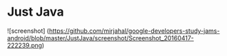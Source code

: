 # Just Java

![screenshot] (https://github.com/mirjahal/google-developers-study-jams-android/blob/master/JustJava/screenshot/Screenshot_20160417-222239.png)
